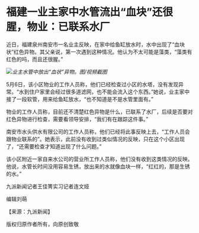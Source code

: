 # 福建一业主家中水管流出“血块”还很腥，物业：已联系水厂

近日，福建泉州南安市一名业主反映，在家中给鱼缸放水时，水中出现了“血块状”红色异物。其父亲说，第一次遇到这种情况。他认为不太可能是藻类，“藻类有红色的吗，而且还很腥。”

![](https://inews.gtimg.com/om_bt/Op42ZhTDxVnqBO0dC6-BVfPZAPDJmmuEq_gVxUFvH4IdcAA/1000)_业主水管中放出“血状”异物。图/视频截图_

5月6日，该小区物业的工作人员称，他们已经检查过小区的水塔，没有发现异常。“水到住户家里会经过很多道滤网，也不能会流入这个东西。”她说，业主家中接了一段软管，用来给鱼缸放水，“也不知道是不是水管里面有。”

物业的工作人员称，目前还不清楚红色异物是什么，已联系了水厂，后续是否要对红色异物进行检查，需要看领导安排，“我们有在跟踪这件事。”

南安市水头供水有限公司的工作人员称，他们已经将此事反映上去，“工作人员会跟物业联系的”。她表示，此前没有收到过类似情况的反映，只在这个小区出现了，“还需要检查才知道出现了什么问题。”

该小区附近一家自来水公司的营业所工作人员称，他们没有收到这类情况的反映。他说，水管长时间没用容易生锈，放出来的水就像血块一样，“红红的，那是生锈的水。”

九派新闻记者王佳箐实习记者连文娅

编辑刘萌

【来源：九派新闻】

版权归原作者所有，向原创致敬

